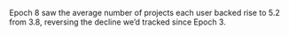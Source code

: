 
Epoch 8 saw the average number of projects each user backed rise to 5.2 from 3.8, reversing the decline we’d tracked since Epoch 3.